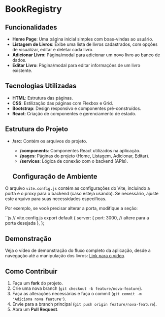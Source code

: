 


# BookRegistry


## Funcionalidades

- **Home Page**: Uma página inicial simples com boas-vindas ao usuário.
- **Listagem de Livros**: Exibe uma lista de livros cadastrados, com opções de visualizar, editar e deletar cada livro.
- **Adicionar Livro**: Página/modal para adicionar um novo livro ao banco de dados.
- **Editar Livro**: Página/modal para editar informações de um livro existente.

## Tecnologias Utilizadas

- **HTML**: Estrutura das páginas.
- **CSS**: Estilização das páginas com Flexbox e Grid.
- **Bootstrap**: Design responsivo e componentes pré-construídos.
- **React**: Criação de componentes e gerenciamento de estado.

## Estrutura do Projeto

- **/src**: Contém os arquivos do projeto.
  - **/components**: Componentes React utilizados na aplicação.
  - **/pages**: Páginas do projeto (Home, Listagem, Adicionar, Editar).
  - **/services**: Lógica de conexão com o backend (APIs).

  ## Configuração de Ambiente

O arquivo `vite.config.js` contém as configurações do Vite, incluindo a porta e o proxy para o backend (caso esteja usando). Se necessário, ajuste este arquivo para suas necessidades específicas.

Por exemplo, se você precisar alterar a porta, modifique a seção:

``js
// vite.config.js
export default {
  server: {
    port: 3000, // altere para a porta desejada
  },
};


## Demonstração

Veja o vídeo de demonstração do fluxo completo da aplicação, desde a navegação até a manipulação dos livros: [Link para o vídeo](https://www.youtube.com).

## Como Contribuir

1. Faça um **fork** do projeto.
2. Crie uma nova branch (`git checkout -b feature/nova-feature`).
3. Faça as alterações necessárias e faça o commit (`git commit -m 'Adiciona nova feature'`).
4. Envie para a branch principal (`git push origin feature/nova-feature`).
5. Abra um **Pull Request**.

